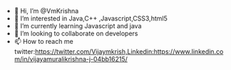 - 👋 Hi, I’m @VmKrishna
- 👀 I’m interested in Java,C++ ,Javascript,CSS3,html5
- 🌱 I’m currently learning Javascript and java
- 💞️ I’m looking to collaborate on developers
- 📫 How to reach me twitter:https://twitter.com/Vijaymkrish,Linkedin:https://www.linkedin.com/in/vijayamuralikrishna-j-04bb16215/

<!---
Vijay-Lat/Vijay-Lat is a ✨ special ✨ repository because its `README.md` (this file) appears on your GitHub profile.
You can click the Preview link to take a look at your changes.
--->
